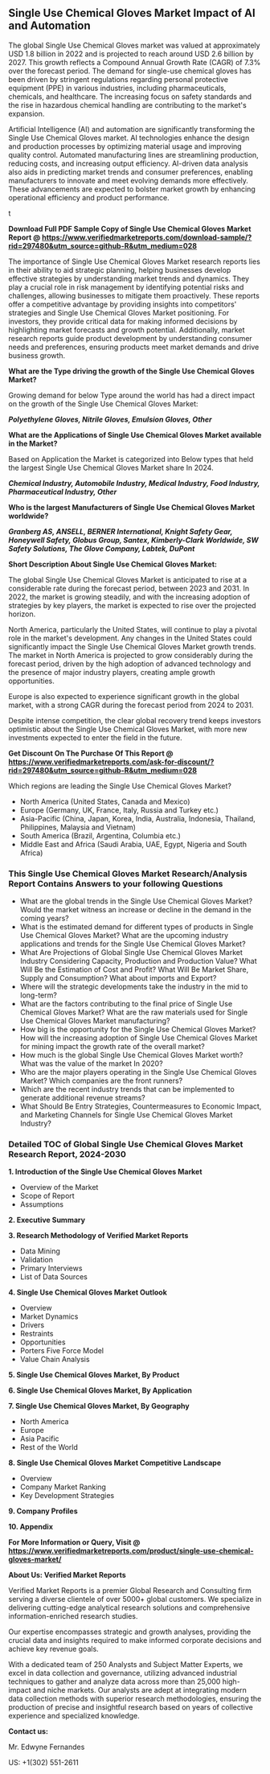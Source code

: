 <h2>Single Use Chemical Gloves Market Impact of AI and Automation</h2><p>The global Single Use Chemical Gloves market was valued at approximately USD 1.8 billion in 2022 and is projected to reach around USD 2.6 billion by 2027. This growth reflects a Compound Annual Growth Rate (CAGR) of 7.3% over the forecast period. The demand for single-use chemical gloves has been driven by stringent regulations regarding personal protective equipment (PPE) in various industries, including pharmaceuticals, chemicals, and healthcare. The increasing focus on safety standards and the rise in hazardous chemical handling are contributing to the market's expansion.</p><p>Artificial Intelligence (AI) and automation are significantly transforming the Single Use Chemical Gloves market. AI technologies enhance the design and production processes by optimizing material usage and improving quality control. Automated manufacturing lines are streamlining production, reducing costs, and increasing output efficiency. AI-driven data analysis also aids in predicting market trends and consumer preferences, enabling manufacturers to innovate and meet evolving demands more effectively. These advancements are expected to bolster market growth by enhancing operational efficiency and product performance.</p>t</p><p id="" class=""><strong>Download Full PDF Sample Copy of Single Use Chemical Gloves Market Report @ <a href="https://www.verifiedmarketreports.com/download-sample/?rid=297480&utm_source=github-R&utm_medium=028" target="_blank">https://www.verifiedmarketreports.com/download-sample/?rid=297480&utm_source=github-R&utm_medium=028</a></strong></p><p>The importance of&nbsp;Single Use Chemical Gloves Market research reports lies in their ability to aid strategic planning, helping businesses develop effective strategies by understanding market trends and dynamics. They play a crucial role in risk management by identifying potential risks and challenges, allowing businesses to mitigate them proactively. These reports offer a competitive advantage by providing insights into competitors' strategies and Single Use Chemical Gloves Market positioning. For investors, they provide critical data for making informed decisions by highlighting market forecasts and growth potential. Additionally, market research reports guide product development by understanding consumer needs and preferences, ensuring products meet market demands and drive business growth.</p><p><strong>What are the&nbsp;Type driving the growth of the Single Use Chemical Gloves Market?</strong></p><p id="" class="">Growing demand for below Type around the world has had a direct impact on the growth of the Single Use Chemical Gloves Market:</p><em><strong>Polyethylene Gloves, Nitrile Gloves, Emulsion Gloves, Other</strong></em></p><strong>What are the&nbsp;Applications&nbsp;of Single Use Chemical Gloves Market available in the Market?</strong></p><p id="" class="">Based on Application the Market is categorized into Below types that held the largest Single Use Chemical Gloves Market share In 2024.</p><em><strong>Chemical Industry, Automobile Industry, Medical Industry, Food Industry, Pharmaceutical Industry, Other</strong></em></p><strong>Who is the largest Manufacturers of Single Use Chemical Gloves Market worldwide?</strong></p><p><em><strong>Granberg AS, ANSELL, BERNER International, Knight Safety Gear, Honeywell Safety, Globus Group, Santex, Kimberly-Clark Worldwide, SW Safety Solutions, The Glove Company, Labtek, DuPont</strong></em></p><p id="" class=""><strong>Short Description About Single Use Chemical Gloves Market:</strong></p><p>The global Single Use Chemical Gloves Market is anticipated to rise at a considerable rate during the forecast period, between 2023 and 2031. In 2022, the market is growing steadily, and with the increasing adoption of strategies by key players, the market is expected to rise over the projected horizon.</p><p>North America, particularly the United States, will continue to play a pivotal role in the market's development. Any changes in the United States could significantly impact the Single Use Chemical Gloves Market growth trends. The market in North America is projected to grow considerably during the forecast period, driven by the high adoption of advanced technology and the presence of major industry players, creating ample growth opportunities.</p><p>Europe is also expected to experience significant growth in the global market, with a strong CAGR during the forecast period from 2024 to 2031.</p><p>Despite intense competition, the clear global recovery trend keeps investors optimistic about the Single Use Chemical Gloves Market, with more new investments expected to enter the field in the future.</p><p id="" class=""><strong>Get Discount On The Purchase Of This Report @ <a href="https://www.verifiedmarketreports.com/ask-for-discount/?rid=297480&utm_source=github-R&utm_medium=028" target="_blank">https://www.verifiedmarketreports.com/ask-for-discount/?rid=297480&utm_source=github-R&utm_medium=028</a></strong></p>Which regions are leading the Single Use Chemical Gloves Market?</p><ul><li>North America (United States, Canada and Mexico)</li><li>Europe (Germany, UK, France, Italy, Russia and Turkey etc.)</li><li>Asia-Pacific (China, Japan, Korea, India, Australia, Indonesia, Thailand, Philippines, Malaysia and Vietnam)</li><li>South America (Brazil, Argentina, Columbia etc.)</li><li>Middle East and Africa (Saudi Arabia, UAE, Egypt, Nigeria and South Africa)</li></ul><h3 id="" class="">This Single Use Chemical Gloves Market Research/Analysis Report Contains Answers to your following Questions</h3><ul><li>What are the global trends in the Single Use Chemical Gloves Market? Would the market witness an increase or decline in the demand in the coming years?</li><li>What is the estimated demand for different types of products in Single Use Chemical Gloves Market? What are the upcoming industry applications and trends for the Single Use Chemical Gloves Market?</li><li>What Are Projections of Global Single Use Chemical Gloves Market Industry Considering Capacity, Production and Production Value? What Will Be the Estimation of Cost and Profit? What Will Be Market Share, Supply and Consumption? What about imports and Export?</li><li>Where will the strategic developments take the industry in the mid to long-term?</li><li>What are the factors contributing to the final price of Single Use Chemical Gloves Market? What are the raw materials used for Single Use Chemical Gloves Market manufacturing?</li><li>How big is the opportunity for the Single Use Chemical Gloves Market? How will the increasing adoption of Single Use Chemical Gloves Market for mining impact the growth rate of the overall market?</li><li>How much is the global Single Use Chemical Gloves Market worth? What was the value of the market In 2020?</li><li>Who are the major players operating in the Single Use Chemical Gloves Market? Which companies are the front runners?</li><li>Which are the recent industry trends that can be implemented to generate additional revenue streams?</li><li>What Should Be Entry Strategies, Countermeasures to Economic Impact, and Marketing Channels for Single Use Chemical Gloves Market Industry?</li></ul><h3 id="" class="">Detailed TOC of Global Single Use Chemical Gloves Market Research Report, 2024-2030</h3><p id="" class=""><strong>1. Introduction of the Single Use Chemical Gloves Market</strong></p><ul><li>Overview of the Market</li><li>Scope of Report</li><li>Assumptions</li></ul><p id="" class=""><strong>2. Executive Summary</strong></p><p id="" class=""><strong>3. Research Methodology of Verified Market Reports</strong></p><ul><li>Data Mining</li><li>Validation</li><li>Primary Interviews</li><li>List of Data Sources</li></ul><p id="" class=""><strong>4. Single Use Chemical Gloves Market Outlook</strong></p><ul><li>Overview</li><li>Market Dynamics</li><li>Drivers</li><li>Restraints</li><li>Opportunities</li><li>Porters Five Force Model</li><li>Value Chain Analysis</li></ul><p id="" class=""><strong>5. Single Use Chemical Gloves Market, By Product</strong></p><p id="" class=""><strong>6. Single Use Chemical Gloves Market, By Application</strong></p><p id="" class=""><strong>7. Single Use Chemical Gloves Market, By Geography</strong></p><ul><li>North America</li><li>Europe</li><li>Asia Pacific</li><li>Rest of the World</li></ul><p id="" class=""><strong>8. Single Use Chemical Gloves Market Competitive Landscape</strong></p><ul><li>Overview</li><li>Company Market Ranking</li><li>Key Development Strategies</li></ul><p id="" class=""><strong>9. Company Profiles</strong></p><p id="" class=""><strong>10. Appendix</strong></p><p id="" class=""><strong>For More Information or Query, Visit @ <a href="https://www.verifiedmarketreports.com/product/single-use-chemical-gloves-market/" target="_blank">https://www.verifiedmarketreports.com/product/single-use-chemical-gloves-market/</a></strong></p><p id="" class=""><strong>About Us: Verified Market Reports</strong></p><p id="" class="">Verified Market Reports is a premier Global Research and Consulting firm serving a diverse clientele of over 5000+ global customers. We specialize in delivering cutting-edge analytical research solutions and comprehensive information-enriched research studies.</p><p id="" class="">Our expertise encompasses strategic and growth analyses, providing the crucial data and insights required to make informed corporate decisions and achieve key revenue goals.</p><p id="" class="">With a dedicated team of 250 Analysts and Subject Matter Experts, we excel in data collection and governance, utilizing advanced industrial techniques to gather and analyze data across more than 25,000 high-impact and niche markets. Our analysts are adept at integrating modern data collection methods with superior research methodologies, ensuring the production of precise and insightful research based on years of collective experience and specialized knowledge.</p><p id="" class=""><strong>Contact us:</strong></p><p id="" class="">Mr. Edwyne Fernandes</p><p id="" class="">US: +1(302) 551-2611</p>
